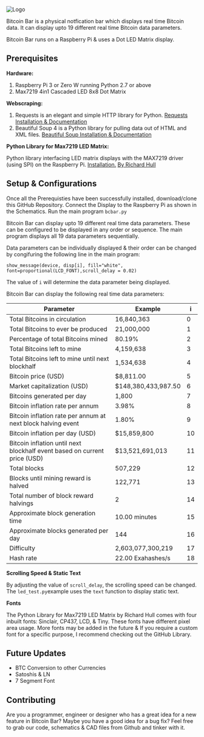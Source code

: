 ![Logo](https://github.com/jonathanrjpereira/Bitcoin-Bar/blob/master/img/Banner-01.svg)

Bitcoin Bar is a physical notfication bar which displays real time Bitcoin data.
It can display upto 19 different real time Bitcoin data parameters.

Bitcoin Bar runs on a Raspberry Pi & uses a Dot LED Matrix display.

## Prerequisites
**Hardware:**

 1. Raspberry Pi 3 or Zero W running Python 2.7 or above
 2. Max7219 4in1 Cascaded LED 8x8 Dot Matrix

**Webscraping:**

 1. Requests is an elegant and simple HTTP library for Python.  [Requests Installation & Documentation](http://docs.python-requests.org/en/master/user/install/) 
 2. Beautiful Soup 4 is a Python library for pulling data out of HTML and XML files. [Beautiful Soup Installation & Documentation](https://www.crummy.com/software/BeautifulSoup/bs4/doc/)

**Python Library for Max7219 LED Matrix:**

Python library interfacing LED matrix displays with the MAX7219 driver (using SPI) on the Raspberry Pi. [Installation.](https://luma-led-matrix.readthedocs.io/en/latest/install.html) [ By Richard Hull](https://github.com/rm-hull/luma.led_matrix)

## Setup & Configurations
Once all the Prerequisties have been successfully installed, download/clone this GitHub Repository. Connect the Display to the Raspberry Pi as shown in the Schematics. Run the main program `bcbar.py`

Bitcoin Bar can display upto 19 different real time data parameters. These can be configured to be displayed in any order or sequence. 
The main program displays all 19 data parameters sequentially.

Data parameters can be individually displayed & their order can be changed by congifuring the following line in the main program: 

    show_message(device, disp[i], fill="white", font=proportional(LCD_FONT),scroll_delay = 0.02)
The value of  `i` will determine the data parameter being displayed.

Bitcoin Bar can display the following real time data parameters:

|Parameter|Example|i|
|--|--|--|
|Total Bitcoins in circulation|16,840,363|0|
|Total Bitcoins to ever be produced|21,000,000|1|
|Percentage of total Bitcoins mined|80.19%|2|
|Total Bitcoins left to mine|4,159,638|3|
|Total Bitcoins left to mine until next blockhalf|1,534,638|4|
|Bitcoin price (USD)|$8,811.00|5|
|Market capitalization (USD)|$148,380,433,987.50|6|
|Bitcoins generated per day|1,800|7|
|Bitcoin inflation rate per annum|3.98%|8|
|Bitcoin inflation rate per annum at next block halving event|1.80%|9|
|Bitcoin inflation per day (USD)|$15,859,800|10|
|Bitcoin inflation until next blockhalf event based on current price (USD)|$13,521,691,013|11|
|Total blocks|507,229|12|
|Blocks until mining reward is halved|122,771|13|
|Total number of block reward halvings|2|14|
|Approximate block generation time|10.00 minutes|15|
|Approximate blocks generated per day|144|16|
|Difficulty|2,603,077,300,219|17|
|Hash rate|22.00 Exahashes/s|18|

**Scrolling Speed & Static Text**

By adjusting the value of `scroll_delay`, the scrolling speed can be changed. The `led_test.py`example uses the `text` function to display static text.

**Fonts**

The Python Library for Max7219 LED Matrix by Richard Hull comes with four inbuilt fonts: Sinclair, CP437, LCD, & Tiny. These fonts have different pixel area usage. More fonts may be added in the future & If you require a custom font for a specific purpose, I recommend checking out the GitHub Library.

## Future Updates

 - BTC Conversion to other Currencies
 - Satoshis & LN
 - 7 Segment Font 

## Contributing

Are you a programmer, engineer or designer who has a great idea for a new feature in Bitcoin Bar? Maybe you have a good idea for a bug fix? Feel free to grab our code, schematics & CAD files from Github and tinker with it.
